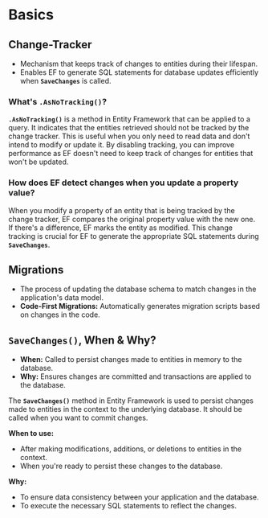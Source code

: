 # Basics

## Change-Tracker

- Mechanism that keeps track of changes to entities during their lifespan.
- Enables EF to generate SQL statements for database updates efficiently when **`SaveChanges`** is called.

### What's **`.AsNoTracking()`**?

**`.AsNoTracking()`** is a method in Entity Framework that can be applied to a query. It indicates that the entities retrieved should not be tracked by the change tracker. This is useful when you only need to read data and don't intend to modify or update it. By disabling tracking, you can improve performance as EF doesn't need to keep track of changes for entities that won't be updated.

### How does EF detect changes when you update a property value?

When you modify a property of an entity that is being tracked by the change tracker, EF compares the original property value with the new one. If there's a difference, EF marks the entity as modified. This change tracking is crucial for EF to generate the appropriate SQL statements during **`SaveChanges`**.

## Migrations

- The process of updating the database schema to match changes in the application's data model.
- **Code-First Migrations:** Automatically generates migration scripts based on changes in the code.

## **`SaveChanges()`, When & Why?**

- **When:** Called to persist changes made to entities in memory to the database.
- **Why:** Ensures changes are committed and transactions are applied to the database.

The **`SaveChanges()`** method in Entity Framework is used to persist changes made to entities in the context to the underlying database. It should be called when you want to commit changes.

**When to use:**

- After making modifications, additions, or deletions to entities in the context.
- When you're ready to persist these changes to the database.

**Why:**

- To ensure data consistency between your application and the database.
- To execute the necessary SQL statements to reflect the changes.
